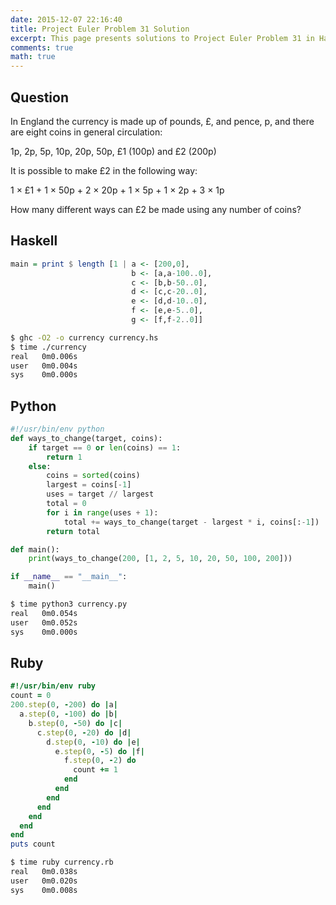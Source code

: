 ```yaml
---
date: 2015-12-07 22:16:40
title: Project Euler Problem 31 Solution
excerpt: This page presents solutions to Project Euler Problem 31 in Haskell, Python and Ruby.
comments: true
math: true
---
```



## Question

In England the currency is made up of pounds, £, and pence, p, and there are eight coins in general circulation:

1p, 2p, 5p, 10p, 20p, 50p, £1 (100p) and £2 (200p)

It is possible to make £2 in the following way:

1 × £1 + 1 × 50p + 2 × 20p + 1 × 5p + 1 × 2p + 3 × 1p

How many different ways can £2 be made using any number of coins?






## Haskell

```haskell
main = print $ length [1 | a <- [200,0],
                           b <- [a,a-100..0],
                           c <- [b,b-50..0],
                           d <- [c,c-20..0],
                           e <- [d,d-10..0],
                           f <- [e,e-5..0],
                           g <- [f,f-2..0]]
```


```bash
$ ghc -O2 -o currency currency.hs
$ time ./currency
real   0m0.006s
user   0m0.004s
sys    0m0.000s
```



## Python

```python
#!/usr/bin/env python
def ways_to_change(target, coins):
    if target == 0 or len(coins) == 1:
        return 1
    else:
        coins = sorted(coins)
        largest = coins[-1]
        uses = target // largest
        total = 0
        for i in range(uses + 1):
            total += ways_to_change(target - largest * i, coins[:-1])
        return total

def main():
    print(ways_to_change(200, [1, 2, 5, 10, 20, 50, 100, 200]))

if __name__ == "__main__":
    main()
```


```bash
$ time python3 currency.py
real   0m0.054s
user   0m0.052s
sys    0m0.000s
```



## Ruby

```ruby
#!/usr/bin/env ruby
count = 0
200.step(0, -200) do |a|
  a.step(0, -100) do |b|
    b.step(0, -50) do |c|
      c.step(0, -20) do |d|
        d.step(0, -10) do |e|
          e.step(0, -5) do |f|
            f.step(0, -2) do
              count += 1
            end
          end
        end
      end
    end
  end
end
puts count
```


```bash
$ time ruby currency.rb
real   0m0.038s
user   0m0.020s
sys    0m0.008s
```


